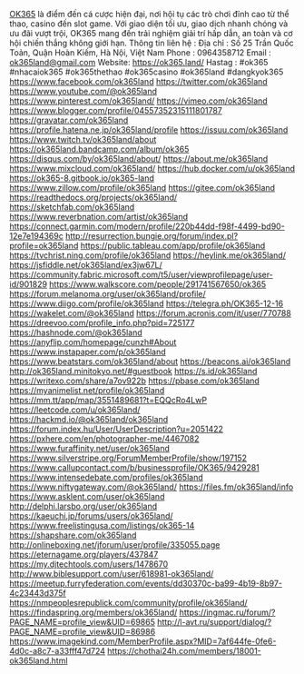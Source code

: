 <a href="https://ok365.land/">OK365</a> là điểm đến cá cược hiện đại, nơi hội tụ các trò chơi đỉnh cao từ thể thao, casino đến slot game. Với giao diện tối ưu, giao dịch nhanh chóng và ưu đãi vượt trội, OK365 mang đến trải nghiệm giải trí hấp dẫn, an toàn và cơ hội chiến thắng không giới hạn.
Thông tin liên hệ :
Địa chỉ : Số 25 Trần Quốc Toản, Quận Hoàn Kiếm, Hà Nội, Việt Nam
Phone : 0964358712
Email : ok365land@gmail.com
Website:
<a href="https://ok365.land/">https://ok365.land/</a>
Hastag : #ok365 #nhacaiok365 #ok365thethao #ok365casino #ok365land #dangkyok365
<a href="https://www.facebook.com/ok365land">https://www.facebook.com/ok365land</a>
<a href="https://twitter.com/ok365land">https://twitter.com/ok365land</a>
<a href="https://www.youtube.com/@ok365land">https://www.youtube.com/@ok365land</a>
<a href="https://www.pinterest.com/ok365land/">https://www.pinterest.com/ok365land/</a>
<a href="https://vimeo.com/ok365land">https://vimeo.com/ok365land</a>
<a href="https://www.blogger.com/profile/04557352315111801787">https://www.blogger.com/profile/04557352315111801787</a>
<a href="https://gravatar.com/ok365land">https://gravatar.com/ok365land</a>
<a href="https://profile.hatena.ne.jp/ok365land/profile">https://profile.hatena.ne.jp/ok365land/profile</a>
<a href="https://issuu.com/ok365land">https://issuu.com/ok365land</a>
<a href="https://www.twitch.tv/ok365land/about">https://www.twitch.tv/ok365land/about</a>
<a href="https://ok365land.bandcamp.com/album/ok365">https://ok365land.bandcamp.com/album/ok365</a>
<a href="https://disqus.com/by/ok365land/about/">https://disqus.com/by/ok365land/about/</a>
<a href="https://about.me/ok365land">https://about.me/ok365land</a>
<a href="https://www.mixcloud.com/ok365land/">https://www.mixcloud.com/ok365land/</a>
<a href="https://hub.docker.com/u/ok365land">https://hub.docker.com/u/ok365land</a>
<a href="https://ok365-8.gitbook.io/ok365-land">https://ok365-8.gitbook.io/ok365-land</a>
<a href="https://www.zillow.com/profile/ok365land">https://www.zillow.com/profile/ok365land</a>
<a href="https://gitee.com/ok365land">https://gitee.com/ok365land</a>
<a href="https://readthedocs.org/projects/ok365land/">https://readthedocs.org/projects/ok365land/</a>
<a href="https://sketchfab.com/ok365land">https://sketchfab.com/ok365land</a>
<a href="https://www.reverbnation.com/artist/ok365land">https://www.reverbnation.com/artist/ok365land</a>
<a href="https://connect.garmin.com/modern/profile/220b44dd-f98f-4499-bd90-12e7e194369c">https://connect.garmin.com/modern/profile/220b44dd-f98f-4499-bd90-12e7e194369c</a>
<a href="http://resurrection.bungie.org/forum/index.pl?profile=ok365land">http://resurrection.bungie.org/forum/index.pl?profile=ok365land</a>
<a href="https://public.tableau.com/app/profile/ok365land">https://public.tableau.com/app/profile/ok365land</a>
<a href="https://tvchrist.ning.com/profile/ok365land">https://tvchrist.ning.com/profile/ok365land</a>
<a href="https://heylink.me/ok365land/">https://heylink.me/ok365land/</a>
<a href="https://jsfiddle.net/ok365land/ex3jw67L/">https://jsfiddle.net/ok365land/ex3jw67L/</a>
<a href="https://community.fabric.microsoft.com/t5/user/viewprofilepage/user-id/901829">https://community.fabric.microsoft.com/t5/user/viewprofilepage/user-id/901829</a>
<a href="https://www.walkscore.com/people/291741567650/ok365">https://www.walkscore.com/people/291741567650/ok365</a>
<a href="https://forum.melanoma.org/user/ok365land/profile/">https://forum.melanoma.org/user/ok365land/profile/</a>
<a href="https://www.diigo.com/profile/ok365land">https://www.diigo.com/profile/ok365land</a>
<a href="https://telegra.ph/OK365-12-16">https://telegra.ph/OK365-12-16</a>
<a href="https://wakelet.com/@ok365land">https://wakelet.com/@ok365land</a>
<a href="https://forum.acronis.com/it/user/770788">https://forum.acronis.com/it/user/770788</a>
<a href="https://dreevoo.com/profile_info.php?pid=725177">https://dreevoo.com/profile_info.php?pid=725177</a>
<a href="https://hashnode.com/@ok365land">https://hashnode.com/@ok365land</a>
<a href="https://anyflip.com/homepage/cunzh#About">https://anyflip.com/homepage/cunzh#About</a>
<a href="https://www.instapaper.com/p/ok365land">https://www.instapaper.com/p/ok365land</a>
<a href="https://www.beatstars.com/ok365land/about">https://www.beatstars.com/ok365land/about</a>
<a href="https://beacons.ai/ok365land">https://beacons.ai/ok365land</a>
<a href="http://ok365land.minitokyo.net/#guestbook">http://ok365land.minitokyo.net/#guestbook</a>
<a href="https://s.id/ok365land">https://s.id/ok365land</a>
<a href="https://writexo.com/share/a7ov922b">https://writexo.com/share/a7ov922b</a>
<a href="https://pbase.com/ok365land">https://pbase.com/ok365land</a>
<a href="https://myanimelist.net/profile/ok365land">https://myanimelist.net/profile/ok365land</a>
<a href="https://mm.tt/app/map/3551489681?t=EQQcRo4LwP">https://mm.tt/app/map/3551489681?t=EQQcRo4LwP</a>
<a href="https://leetcode.com/u/ok365land/">https://leetcode.com/u/ok365land/</a>
<a href="https://hackmd.io/@ok365land/ok365land">https://hackmd.io/@ok365land/ok365land</a>
<a href="https://forum.index.hu/User/UserDescription?u=2051422">https://forum.index.hu/User/UserDescription?u=2051422</a>
<a href="https://pxhere.com/en/photographer-me/4467082">https://pxhere.com/en/photographer-me/4467082</a>
<a href="https://www.furaffinity.net/user/ok365land">https://www.furaffinity.net/user/ok365land</a>
<a href="https://www.silverstripe.org/ForumMemberProfile/show/197152">https://www.silverstripe.org/ForumMemberProfile/show/197152</a>
<a href="https://www.callupcontact.com/b/businessprofile/OK365/9429281">https://www.callupcontact.com/b/businessprofile/OK365/9429281</a>
<a href="https://www.intensedebate.com/profiles/ok365land">https://www.intensedebate.com/profiles/ok365land</a>
<a href="https://www.niftygateway.com/@ok365land/">https://www.niftygateway.com/@ok365land/</a>
<a href="https://files.fm/ok365land/info">https://files.fm/ok365land/info</a>
<a href="https://www.asklent.com/user/ok365land">https://www.asklent.com/user/ok365land</a>
<a href="http://delphi.larsbo.org/user/ok365land">http://delphi.larsbo.org/user/ok365land</a>
<a href="https://kaeuchi.jp/forums/users/ok365land/">https://kaeuchi.jp/forums/users/ok365land/</a>
<a href="https://www.freelistingusa.com/listings/ok365-14">https://www.freelistingusa.com/listings/ok365-14</a>
<a href="https://shapshare.com/ok365land">https://shapshare.com/ok365land</a>
<a href="http://onlineboxing.net/jforum/user/profile/335055.page">http://onlineboxing.net/jforum/user/profile/335055.page</a>
<a href="https://eternagame.org/players/437847">https://eternagame.org/players/437847</a>
<a href="https://my.djtechtools.com/users/1478670">https://my.djtechtools.com/users/1478670</a>
<a href="http://www.biblesupport.com/user/618981-ok365land/">http://www.biblesupport.com/user/618981-ok365land/</a>
<a href="https://meetup.furryfederation.com/events/dd30370c-ba99-4b19-8b97-4c23443d375f">https://meetup.furryfederation.com/events/dd30370c-ba99-4b19-8b97-4c23443d375f</a>
<a href="https://nmpeoplesrepublick.com/community/profile/ok365land/">https://nmpeoplesrepublick.com/community/profile/ok365land/</a>
<a href="https://findaspring.org/members/ok365land/">https://findaspring.org/members/ok365land/</a>
<a href="https://ingmac.ru/forum/?PAGE_NAME=profile_view&UID=69865">https://ingmac.ru/forum/?PAGE_NAME=profile_view&UID=69865</a>
<a href="http://l-avt.ru/support/dialog/?PAGE_NAME=profile_view&UID=86986">http://l-avt.ru/support/dialog/?PAGE_NAME=profile_view&UID=86986</a>
<a href="https://www.imagekind.com/MemberProfile.aspx?MID=7af644fe-0fe6-4d0c-a8c7-a33fff47d724">https://www.imagekind.com/MemberProfile.aspx?MID=7af644fe-0fe6-4d0c-a8c7-a33fff47d724</a>
<a href="https://chothai24h.com/members/18001-ok365land.html">https://chothai24h.com/members/18001-ok365land.html</a>
<a href=""></a>
<a href=""></a>
